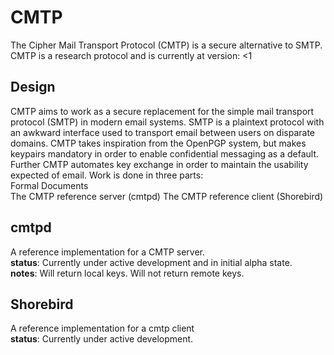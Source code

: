 # CMTP
The Cipher Mail Transport Protocol (CMTP) is a secure alternative to SMTP. CMTP is a research protocol and is currently at version: <1
## Design
CMTP aims to work as a secure replacement for the simple mail transport protocol (SMTP) in modern email systems. SMTP is a plaintext protocol with an awkward interface used to transport email between users on disparate domains. CMTP takes inspiration from the OpenPGP system, but makes keypairs mandatory in order to enable confidential messaging as a default. Further CMTP automates key exchange in order to maintain the usability expected of email. Work is done in three parts:  
Formal Documents  
The CMTP reference server (cmtpd)
The CMTP reference client (Shorebird)
## cmtpd
A reference implementation for a CMTP server.  
__status__: Currently under active development and in initial alpha state.  
__notes__: Will return local keys. Will not return remote keys.
## Shorebird
A reference implementation for a cmtp client  
__status__: Currently under active development.
